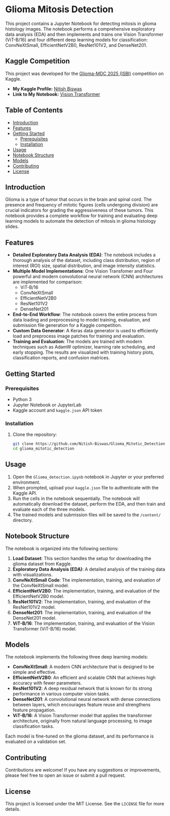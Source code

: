 # Glioma Mitosis Detection

This project contains a Jupyter Notebook for detecting mitosis in glioma histology images. The notebook performs a comprehensive exploratory data analysis (EDA) and then implements and trains one Vision Transformer (ViT-B/16) and four different deep learning models for classification: ConvNeXtSmall, EfficientNetV2B0, ResNet101V2, and DenseNet201.

## Kaggle Competition

This project was developed for the [Glioma-MDC 2025 (ISBI)](https://www.kaggle.com/competitions/UBC-OCEAN) competition on Kaggle.

* **My Kaggle Profile:** [Nitish Biswas](https://www.kaggle.com/nitishbiswas1)
* **Link to My Notebook:** [Vision Transformer](https://www.kaggle.com/code/nitishbiswas1/vision-transformer1/notebook)

## Table of Contents
- [Introduction](#introduction)
- [Features](#features)
- [Getting Started](#getting-started)
  - [Prerequisites](#prerequisites)
  - [Installation](#installation)
- [Usage](#usage)
- [Notebook Structure](#notebook-structure)
- [Models](#models)
- [Contributing](#contributing)
- [License](#license)

## Introduction

Glioma is a type of tumor that occurs in the brain and spinal cord. The presence and frequency of mitotic figures (cells undergoing division) are crucial indicators for grading the aggressiveness of these tumors. This notebook provides a complete workflow for training and evaluating deep learning models to automate the detection of mitosis in glioma histology slides.

## Features

* **Detailed Exploratory Data Analysis (EDA)**: The notebook includes a thorough analysis of the dataset, including class distribution, region of interest (ROI) size, spatial distribution, and image intensity statistics.
* **Multiple Model Implementations**: One Vision Transfomer and Four powerful and modern convolutional neural network (CNN) architectures are implemented for comparison:
    * ViT-B/16
    * ConvNeXtSmall
    * EfficientNetV2B0
    * ResNet101V2
    * DenseNet201
* **End-to-End Workflow**: The notebook covers the entire process from data loading and preprocessing to model training, evaluation, and submission file generation for a Kaggle competition.
* **Custom Data Generator**: A Keras data generator is used to efficiently load and preprocess image patches for training and evaluation.
* **Training and Evaluation**: The models are trained with modern techniques such as AdamW optimizer, learning rate scheduling, and early stopping. The results are visualized with training history plots, classification reports, and confusion matrices.

## Getting Started

### Prerequisites

* Python 3
* Jupyter Notebook or JupyterLab
* Kaggle account and `kaggle.json` API token

### Installation

1.  Clone the repository:
    ```bash
    git clone https://github.com/Nitish-Biswas/Glioma_Mitotic_Detection
    cd glioma_mitotic_detection
    ```

## Usage

1.  Open the `Glioma_detection.ipynb` notebook in Jupyter or your preferred environment.
2.  When prompted, upload your `kaggle.json` file to authenticate with the Kaggle API.
3.  Run the cells in the notebook sequentially. The notebook will automatically download the dataset, perform the EDA, and then train and evaluate each of the three models.
4.  The trained models and submission files will be saved to the `/content/` directory.

## Notebook Structure

The notebook is organized into the following sections:

1.  **Load Dataset**: This section handles the setup for downloading the glioma dataset from Kaggle.
2.  **Exploratory Data Analysis (EDA)**: A detailed analysis of the training data with visualizations.
3.  **ConvNeXtSmall Code**: The implementation, training, and evaluation of the ConvNeXtSmall model.
4.  **EfficientNetV2B0**: The implementation, training, and evaluation of the EfficientNetV2B0 model.
5.  **ResNet101V2**: The implementation, training, and evaluation of the ResNet101V2 model.
6.  **DenseNet201**: The implementation, training, and evaluation of the DenseNet201 model.
7.  **ViT-B/16**: The implementation, training, and evaluation of the Vision Transformer (ViT-B/16) model.

## Models

The notebook implements the following three deep learning models:

* **ConvNeXtSmall**: A modern CNN architecture that is designed to be simple and effective.
* **EfficientNetV2B0**: An efficient and scalable CNN that achieves high accuracy with fewer parameters.
* **ResNet101V2**: A deep residual network that is known for its strong performance in various computer vision tasks.
* **DenseNet201**: A convolutional neural network with dense connections between layers, which encourages feature reuse and strengthens feature propagation.
* **ViT-B/16**: A Vision Transformer model that applies the transformer architecture, originally from natural language processing, to image classification tasks.

Each model is fine-tuned on the glioma dataset, and its performance is evaluated on a validation set.

## Contributing

Contributions are welcome! If you have any suggestions or improvements, please feel free to open an issue or submit a pull request.

## License

This project is licensed under the MIT License. See the `LICENSE` file for more details.

